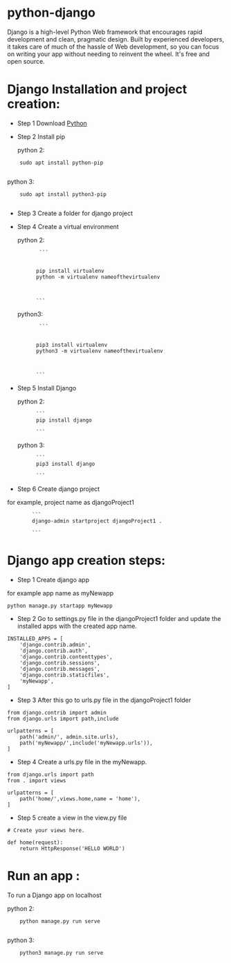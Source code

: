 # python-django
Django is a high-level Python Web framework that encourages rapid development and clean, pragmatic design. Built by experienced developers, it takes care of much of the hassle of Web development, so you can focus on writing your app without needing to reinvent the wheel. It's free and open source. 

# Django Installation and project creation:

- Step 1 Download [Python](https://www.python.org/downloads/)
- Step 2 Install pip


  python 2:

```
  	sudo apt install python-pip
	
```

   python 3:
```
  	sudo apt install python3-pip
	
```

    
- Step 3  Create a folder for django project
- Step 4  Create a virtual environment

     
   python 2:
   
             ```
	     
	     
            pip install virtualenv
            python -m virtualenv nameofthevirtualenv



            ```
	    
     python3:

             ```
	     
	     
            pip3 install virtualenv
            python3 -m virtualenv nameofthevirtualenv



            ```
- Step 5  Install Django

     python 2:
     
            ```
            pip install django

            ```
	    
     python 3:
     
            ```
            pip3 install django

            ```

- Step 6  Create django project

for example, project name as djangoProject1

            ```
            django-admin startproject djangoProject1 .

            ```

# Django app creation steps:
- Step 1  Create django app 

for example app name as myNewapp
```
python manage.py startapp myNewapp
```
- Step 2  Go to settings.py file in the djangoProject1 folder and update the installed apps with the created app name.

```
INSTALLED_APPS = [
    'django.contrib.admin',
    'django.contrib.auth',
    'django.contrib.contenttypes',
    'django.contrib.sessions',
    'django.contrib.messages',
    'django.contrib.staticfiles',
    'myNewapp',
]

```
- Step 3 After this go to urls.py file in the djangoProject1 folder

```
from django.contrib import admin
from django.urls import path,include

urlpatterns = [
    path('admin/', admin.site.urls),
    path('myNewapp/',include('myNewapp.urls')),
]
```
- Step 4 Create a urls.py file in the myNewapp.

```
from django.urls import path
from . import views

urlpatterns = [
    path('home/',views.home,name = 'home'),
]
```

- Step 5 create a view in the view.py file 


```
# Create your views here.

def home(request):
	return HttpResponse('HELLO WORLD')

```


# Run an app :
To run a Django app on localhost

  python 2:

```
  	python manage.py run serve
	
```

   python 3:
```
  	python3 manage.py run serve
	
```
